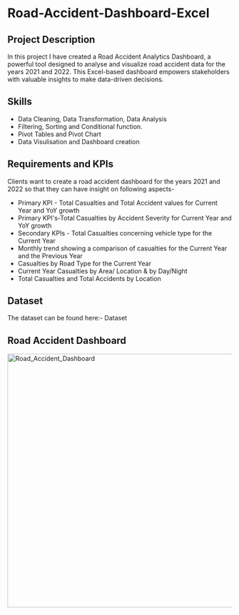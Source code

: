 # Road-Accident-Dashboard-Excel
## Project Description
 In this project I have created a Road Accident Analytics Dashboard, a powerful tool designed to analyse and visualize road accident data for the years 2021 and 2022. This Excel-based dashboard empowers stakeholders with valuable insights to make data-driven decisions. 

## Skills 
- Data Cleaning, Data Transformation, Data Analysis
- Filtering, Sorting and Conditional function.
- Pivot Tables and Pivot Chart
- Data Visulisation and Dashboard creation
## Requirements and KPIs
  Clients want to create a road accident dashboard for the years 2021 and 2022 so that they can have insight on following aspects-

- Primary KPI - Total Casualties and Total Accident values for Current Year and YoY growth
- Primary KPI's-Total Casualties by Accident Severity for Current Year and YoY growth
- Secondary KPIs - Total Casualties concerning vehicle type for the Current Year
- Monthly trend showing a comparison of casualties for the Current Year and the Previous Year
- Casualties by Road Type for the Current Year
- Current Year Casualties by Area/ Location & by Day/Night
- Total Casualties and Total Accidents by Location

## Dataset
The dataset can be found here:-
Dataset
 
## Road Accident Dashboard
<img width="569" alt="Road_Accident_Dashboard" src="https://github.com/user-attachments/assets/02639d6c-1ffc-464a-a9ff-06d30e7adc18" />
